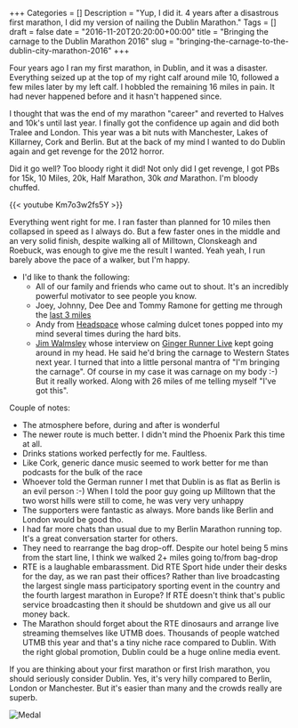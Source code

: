 +++
Categories = []
Description = "Yup, I did it. 4 years after a disastrous first marathon, I did my version of nailing the Dublin Marathon."
Tags = []
draft = false
date = "2016-11-20T20:20:00+00:00"
title = "Bringing the carnage to the Dublin Marathon 2016"
slug = "bringing-the-carnage-to-the-dublin-city-marathon-2016"
+++

Four years ago I ran my first marathon, in Dublin, and it was a disaster. Everything seized up at the top of my right calf around mile 10, followed a few miles later by my left calf. I hobbled the remaining 16 miles in pain. It had never happened before and it hasn't happened since. 

I thought that was the end of my marathon "career" and reverted to Halves and 10k's until last year. I finally got the confidence up again and did both Tralee and London. This year was a bit nuts with Manchester, Lakes of Killarney, Cork and Berlin. But at the back of my mind I wanted to do Dublin again and get revenge for the 2012 horror.

Did it go well? Too bloody right it did! Not only did I get revenge, I got PBs for 15k, 10 Miles, 20k, Half Marathon, 30k *and* Marathon. I'm bloody chuffed. 


{{< youtube Km7o3w2fs5Y >}}
&nbsp;

Everything went right for me. I ran faster than planned for 10 miles then collapsed in speed as I always do. But a few faster ones in the middle and an very solid finish, despite walking all of Milltown, Clonskeagh and Roebuck, was enough to give me the result I wanted.  Yeah yeah, I run barely above the pace of a walker, but I'm happy.

* I'd like to thank the following:
  * All of our family and friends who came out to shout. It's an incredibly powerful motivator to see people you know.
  * Joey, Johnny, Dee Dee and Tommy Ramone for getting me through the [last 3 miles](https://www.youtube.com/watch?v=zGgfHZ02I2k)
  * Andy from [Headspace](https://www.headspace.com) whose calming dulcet tones popped into my mind several times during the hard bits. 
  * [Jim Walmsley](https://twitter.com/walmsley172?lang=en) whose interview on [Ginger Runner Live](https://www.youtube.com/watch?v=t33Zi7Pe-jk) kept going around in my head. He said he'd bring the carnage to Western States next year. I turned that into a little personal mantra of "I'm bringing the carnage". Of course in my case it was carnage on my body :-) But it really worked. Along with 26 miles of me telling myself "I've got this".

Couple of notes:

* The atmosphere before, during and after is wonderful
* The newer route is much better. I didn't mind the Phoenix Park this time at all.
* Drinks stations worked perfectly for me. Faultless.
* Like Cork, generic dance music seemed to work better for me than podcasts for the bulk of the race
* Whoever told the German runner I met that Dublin is as flat as Berlin is an evil person :-) When I told the poor guy going up Milltown that the two worst hills were still to come, he was very very unhappy
* The supporters were fantastic as always. More bands like Berlin and London would be good tho.
* I had far more chats than usual due to my Berlin Marathon running top. It's a great conversation starter for others.
* They need to rearrange the bag drop-off. Despite our hotel being 5 mins from the start line, I think we walked 2+ miles going to/from bag-drop
* RTE is a laughable embarassment. Did RTE Sport hide under their desks for the day, as we ran past their offices? Rather than live broadcasting the largest single mass participatory sporting event in the country and the fourth largest marathon in Europe? If RTE doesn't think that's public service broadcasting then it should be shutdown and give us all our money back.
* The Marathon should forget about the RTE dinosaurs and arrange live streaming themselves like UTMB does. Thousands of people watched UTMB this year and that's a tiny niche race compared to Dublin. With the right global promotion, Dublin could be a huge online media event.


If you are thinking about your first marathon or first Irish marathon, you should seriously consider Dublin. Yes, it's very hilly compared to Berlin, London or Manchester. But it's easier than many and the crowds really are superb.

![Medal](http://conoroneill.com.s3.amazonaws.com/wp-content/uploads/2016/11/dublin_marathon_medal.jpg)



